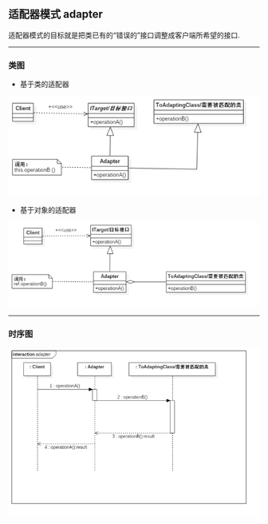 ## 适配器模式 adapter

适配器模式的目标就是把类已有的“错误的”接口调整成客户端所希望的接口.

---

### 类图

- 基于类的适配器

![类适配器](doc/adapter_class_class.png)

- 基于对象的适配器

![对象适配器](doc/adapter_object_class.png)

---

### 时序图

![时序图](doc/adapter_sequence.png)
